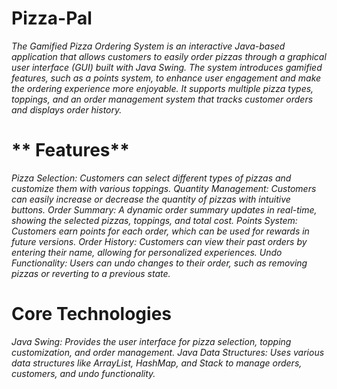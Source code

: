 # **Pizza-Pal**
*The Gamified Pizza Ordering System is an interactive Java-based application that allows customers to easily order pizzas through a graphical user interface (GUI) built with Java Swing. The system introduces gamified features, such as a points system, to enhance user engagement and make the ordering experience more enjoyable. It supports multiple pizza types, toppings, and an order management system that tracks customer orders and displays order history.*
 # ** Features**
 *Pizza Selection: Customers can select different types of pizzas and customize them with various toppings.
Quantity Management: Customers can easily increase or decrease the quantity of pizzas with intuitive buttons.
Order Summary: A dynamic order summary updates in real-time, showing the selected pizzas, toppings, and total cost.
Points System: Customers earn points for each order, which can be used for rewards in future versions.
Order History: Customers can view their past orders by entering their name, allowing for personalized experiences.
Undo Functionality: Users can undo changes to their order, such as removing pizzas or reverting to a previous state.*

# **Core Technologies**
*Java Swing: Provides the user interface for pizza selection, topping customization, and order management.
Java Data Structures: Uses various data structures like ArrayList, HashMap, and Stack to manage orders, customers, and undo functionality.*
